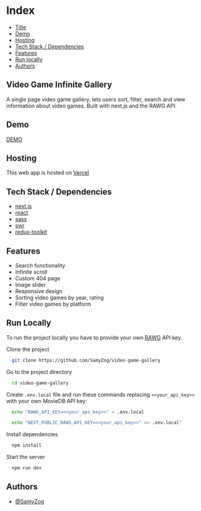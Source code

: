 # Index

-   [Title](#title)
-   [Demo](#demo)
-   [Hosting](#host)
-   [Tech Stack / Dependencies](#deps)
-   [Features](#features)
-   [Run locally](#run)
-   [Authors](#authors)

<h2 id="title">Video Game Infinite Gallery</h2>

A single page video game gallery, lets users sort, filter, search and view information about video games. Built with
next.js and the RAWG API.

<h2 id="demo">Demo</h2>

[DEMO](https://video-game-gallery.vercel.app/)

<h2 id="host">Hosting</h2>

This web app is hosted on [Vercel](https://vercel.com/)

<h2 id="deps">Tech Stack / Dependencies</h2>

-   [next.js](https://nextjs.org/)
-   [react](https://reactjs.org/)
-   [sass](https://sass-lang.com/)
-   [swr](https://swr.vercel.app/)
-   [redux-toolkit](https://redux-toolkit.js.org/)

<h2 id="features">Features</h2>

-   Search functionality
-   Infinite scroll
-   Custom 404 page
-   Image slider
-   Responsive design
-   Sorting video games by year, rating
-   Filter video games by platform

<h2 id="run">Run Locally</h2>

To run the project locally you have to provide your own [RAWG](https://rawg.io/apidocs) API key.

Clone the project

```bash
  git clone https://github.com/SamyZog/video-game-gallery
```

Go to the project directory

```bash
  cd video-game-gallery
```

Create <code>.env.local</code> file and run these commands replacing <code><<your_api_key>></code> with your own MovieDB
API key:

```bash
  echo "RAWG_API_KEY=<<your_api_key>>" > .env.local
```

```bash
  echo "NEXT_PUBLIC_RAWG_API_KEY=<<your_api_key>>" >> .env.local"
```

Install dependencies

```bash
  npm install
```

Start the server

```bash
  npm run dev
```

<h2 id="authors">Authors</h2>

-   [@SamyZog](https://www.github.com/SamyZog)
